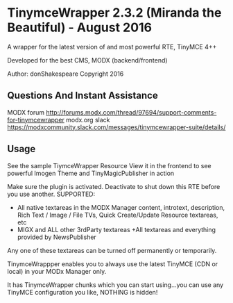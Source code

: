 # TinymceWrapper 2.3.2 (Miranda the Beautiful) - August 2016
A wrapper for the latest version of and most powerful RTE, TinyMCE 4++

Developed for the best CMS, MODX (backend/frontend)

Author: donShakespeare 
Copyright 2016

## Questions And Instant Assistance
MODX forum http://forums.modx.com/thread/97694/support-comments-for-tinymcewrapper
modx.org slack https://modxcommunity.slack.com/messages/tinymcewrapper-suite/details/

## Usage
See the sample TiymceWrapper Resource
View it in the frontend to see powerful Imogen Theme and TinyMagicPublisher in action

Make sure the plugin is activated.
Deactivate to shut down this RTE before you use another.
SUPPORTED: 
 + All native textareas in the MODX Manager content, introtext, description, Rich Text / Image / File TVs, Quick Create/Update Resource textareas, etc
 + MIGX and ALL other 3rdParty textareas
 +All textareas and everything provided by NewsPublisher

Any one of these textareas can be turned off permanently or temporarily.


TinymceWrappper enables you to always use the latest TinyMCE (CDN or local) in your MODx Manager only.

It has TinymceWrapper chunks which you can start using...you can use any TinyMCE configuration you like, NOTHING is hidden!